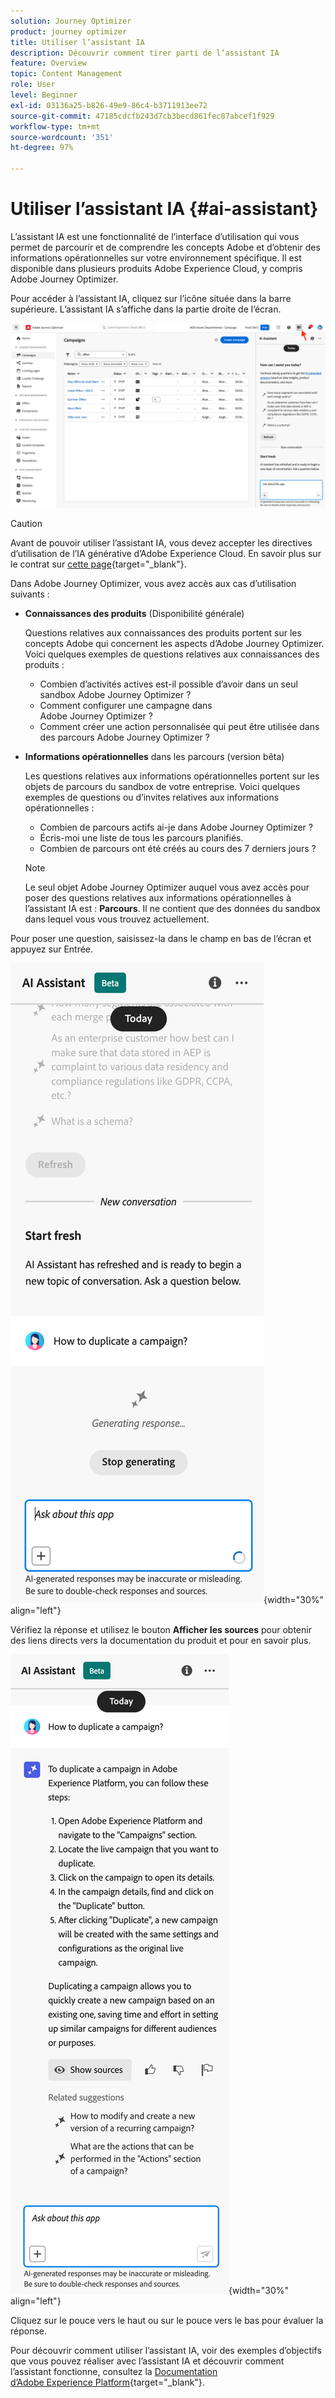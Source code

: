 ```yaml
---
solution: Journey Optimizer
product: journey optimizer
title: Utiliser l’assistant IA
description: Découvrir comment tirer parti de l’assistant IA
feature: Overview
topic: Content Management
role: User
level: Beginner
exl-id: 03136a25-b826-49e9-86c4-b3711913ee72
source-git-commit: 47185cdcfb243d7cb3becd861fec87abcef1f929
workflow-type: tm+mt
source-wordcount: '351'
ht-degree: 97%

---
```


# Utiliser l’assistant IA {#ai-assistant}

L’assistant IA est une fonctionnalité de l’interface d’utilisation qui vous permet de parcourir et de comprendre les concepts Adobe et d’obtenir des informations opérationnelles sur votre environnement spécifique. Il est disponible dans plusieurs produits Adobe Experience Cloud, y compris Adobe Journey Optimizer.

Pour accéder à l’assistant IA, cliquez sur l’icône située dans la barre supérieure. L’assistant IA s’affiche dans la partie droite de l’écran.

![](assets/do-not-localize/ai-assistant-open.png)


>[!CAUTION]
>
>Avant de pouvoir utiliser l’assistant IA, vous devez accepter les directives d’utilisation de l’IA générative d’Adobe Experience Cloud. En savoir plus sur le contrat sur [cette page](https://experienceleague.adobe.com/fr/docs/experience-platform/ai-assistant/home){target="_blank"}.

Dans Adobe Journey Optimizer, vous avez accès aux cas d’utilisation suivants :

* **Connaissances des produits** (Disponibilité générale)

  Questions relatives aux connaissances des produits portent sur les concepts Adobe qui concernent les aspects d’Adobe Journey Optimizer. Voici quelques exemples de questions relatives aux connaissances des produits :

   * Combien d’activités actives est-il possible d’avoir dans un seul sandbox Adobe Journey Optimizer ?
   * Comment configurer une campagne dans Adobe Journey Optimizer ?
   * Comment créer une action personnalisée qui peut être utilisée dans des parcours Adobe Journey Optimizer ?


* **Informations opérationnelles** dans les parcours (version bêta)

  Les questions relatives aux informations opérationnelles portent sur les objets de parcours du sandbox de votre entreprise. Voici quelques exemples de questions ou d’invites relatives aux informations opérationnelles :

   * Combien de parcours actifs ai-je dans Adobe Journey Optimizer ?
   * Écris-moi une liste de tous les parcours planifiés.
   * Combien de parcours ont été créés au cours des 7 derniers jours ?

  >[!NOTE]
  >
  >Le seul objet Adobe Journey Optimizer auquel vous avez accès pour poser des questions relatives aux informations opérationnelles à l’assistant IA est : **Parcours**. Il ne contient que des données du sandbox dans lequel vous vous trouvez actuellement.


Pour poser une question, saisissez-la dans le champ en bas de l’écran et appuyez sur Entrée.

![](assets/do-not-localize/ai-assistant-ask.png){width="30%" align="left"}

Vérifiez la réponse et utilisez le bouton **Afficher les sources** pour obtenir des liens directs vers la documentation du produit et pour en savoir plus.

![](assets/do-not-localize/ai-assistant-answer.png){width="30%" align="left"}

Cliquez sur le pouce vers le haut ou sur le pouce vers le bas pour évaluer la réponse.

Pour découvrir comment utiliser l’assistant IA, voir des exemples d’objectifs que vous pouvez réaliser avec l’assistant IA et découvrir comment l’assistant fonctionne, consultez la [Documentation d’Adobe Experience Platform](https://experienceleague.adobe.com/fr/docs/experience-platform/ai-assistant/home){target="_blank"}.
